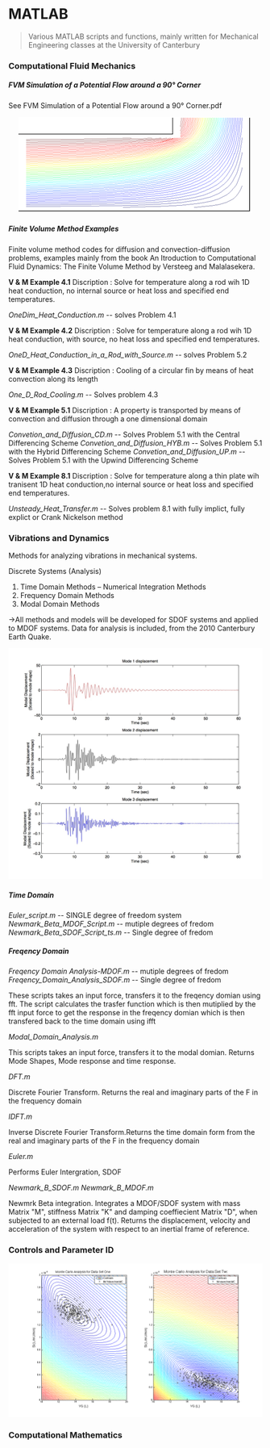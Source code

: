 MATLAB
======

> Various MATLAB scripts and functions, mainly written for Mechanical Engineering classes at the University of Canterbury

### Computational Fluid Mechanics


##### FVM Simulation of a Potential Flow around a 90° Corner

See FVM Simulation of a Potential Flow around a 90° Corner.pdf

<p align="center">
  <img src="https://github.com/benjmunro/MatLAB/blob/master/Computational%20Fluid%20Mechanics/Stream_lines.png" alt="Stream lines"/>
</p>


##### Finite Volume Method Examples

Finite volume method codes for diffusion and convection-diffusion problems, examples mainly from the book An Itroduction to Computational Fluid Dynamics: The Finite Volume Method by Versteeg and Malalasekera.


**V & M Example 4.1**
Discription : Solve for temperature along a rod wih 1D heat conduction, no internal source or heat loss and specified end temperatures.

*OneDim_Heat_Conduction.m* -- solves Problem 4.1

**V & M Example 4.2**
Discription : Solve for temperature along a rod wih 1D heat conduction, with source, no heat loss and specified end temperatures.

*OneD_Heat_Conduction_in_a_Rod_with_Source.m* -- solves Problem 5.2

**V & M Example 4.3**
Discription : Cooling of a circular fin by means of heat convection along its length

*One_D_Rod_Cooling.m* -- Solves problem 4.3

**V & M Example 5.1**
Discription : A property is transported by means of convection and diffusion through a one dimensional domain

*Convetion_and_Diffusion_CD.m*  -- Solves Problem 5.1 with the Central Differencing Scheme
*Convetion_and_Diffusion_HYB.m* -- Solves Problem 5.1 with the Hybrid Differencing Scheme
*Convetion_and_Diffusion_UP.m* -- Solves Problem 5.1 with the Upwind Differencing Scheme

**V & M Example 8.1**
Discription : Solve for temperature along a thin plate wih tranisent 1D heat conduction,no internal source or heat loss and specified end temperatures.

*Unsteady_Heat_Transfer.m* -- Solves problem 8.1 with fully implict, fully explict or Crank Nickelson method 

### Vibrations and Dynamics
Methods for analyzing vibrations in mechanical systems.

Discrete Systems (Analysis)
  1. Time Domain Methods – Numerical Integration Methods
  2. Frequency Domain Methods
  3. Modal Domain Methods

→All methods and models will be developed for SDOF systems and applied to MDOF systems. Data for analysis is included, from the 2010 Canterbury Earth Quake. 

<p align="center">
  <img src="https://github.com/benjmunro/MatLAB/blob/master/Vibrations/Modal%20Displacement.jpg" alt="Stream lines"/>
</p>


##### Time Domain
*Euler_script.m* -- SINGLE degree of freedom system
*Newmark_Beta_MDOF_Script.m* -- mutiple degrees of fredom
*Newmark_Beta_SDOF_Script_ts.m* -- Single degree of fredom

##### Freqency Domain
*Freqency Domain Analysis-MDOF.m*  -- mutiple degrees of fredom
*Freqency_Domain_Analysis_SDOF.m*  -- Single degree of fredom

These scripts takes an input force, transfers it to the freqency domian using fft. The script calculates the trasfer function which is then mutiplied by the fft input force to get the response in the freqency domian which is then transfered back to the time domain using ifft

 *Modal_Domain_Analysis.m*
 
 This scripts takes an input force, transfers it to the modal domian. Returns Mode Shapes, Mode response and time response.  
 
 *DFT.m*
 
 Discrete Fourier Transform. Returns the real and imaginary parts of the F in the frequency domain
 
 *IDFT.m*
 
 Inverse Discrete Fourier Transform.Returns the time domain form from the real and imaginary parts of the F 
 in the frequency domain

*Euler.m*

Performs Euler Intergration, SDOF
 
*Newmark_B_SDOF.m* 
*Newmark_B_MDOF.m*

Newmrk Beta integration. Integrates a MDOF/SDOF system with mass Matrix "M", stiffness Matrix "K" and damping coeffiecient Matrix "D", when subjected to an external load f(t). Returns the displacement, velocity and acceleration of the system with respect to an inertial frame of reference.

### Controls and Parameter ID


<p align="center">
  <img src="https://github.com/benjmunro/MatLAB/blob/master/Controls/MC%20alalysis.png" alt="Stream lines"/>
</p>


### Computational Mathematics
